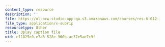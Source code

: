 ```yaml
---
content_type: resource
description: ''
file: https://ol-ocw-studio-app-qa.s3.amazonaws.com/courses/res-6-012-introduction-to-probability-spring-2018/e11825c0e7a3528e960bac37e5ae7c9f_2BttG14vI7c.vtt
file_type: application/x-subrip
resourcetype: Other
title: 3play caption file
uid: e11825c0-e7a3-528e-960b-ac37e5ae7c9f
---
```

